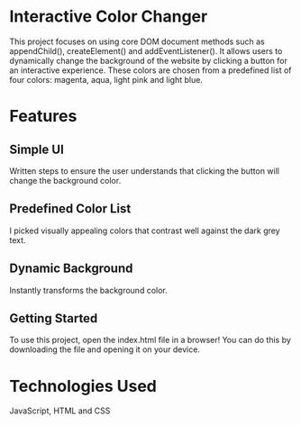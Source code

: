 # Interactive Color Changer

This project focuses on using core DOM document methods such as appendChild(), createElement() and addEventListener(). It allows users to dynamically change the background of the website by clicking a button for an interactive experience. These colors are chosen from a predefined list of four colors: magenta, aqua, light pink and light blue.

# Features

## Simple UI
Written steps to ensure the user understands that clicking the button will change the background color.

## Predefined Color List
I picked visually appealing colors that contrast well against the dark grey text. 

## Dynamic Background
Instantly transforms the background color.

## Getting Started

To use this project, open the index.html file in a browser! You can do this by downloading the file and opening it on your device.

# Technologies Used
JavaScript, HTML and CSS
